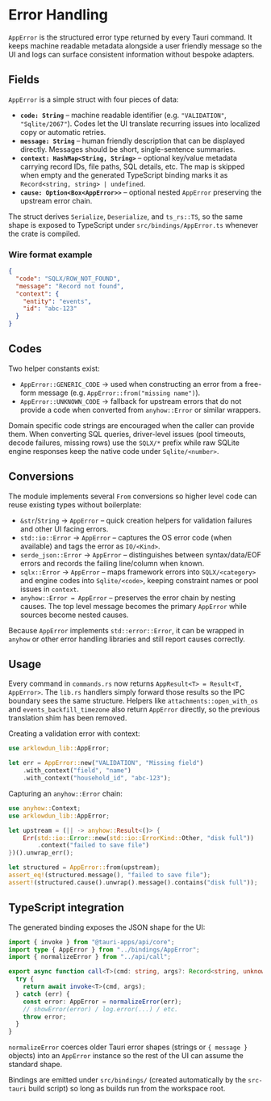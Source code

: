 # Error Handling

`AppError` is the structured error type returned by every Tauri command. It keeps
machine readable metadata alongside a user friendly message so the UI and logs can
surface consistent information without bespoke adapters.

## Fields

`AppError` is a simple struct with four pieces of data:

- **`code: String`** – machine readable identifier (e.g. `"VALIDATION"`,
  `"Sqlite/2067"`). Codes let the UI translate recurring issues into localized
  copy or automatic retries.
- **`message: String`** – human friendly description that can be displayed
  directly. Messages should be short, single-sentence summaries.
- **`context: HashMap<String, String>`** – optional key/value metadata carrying
  record IDs, file paths, SQL details, etc. The map is skipped when empty and the
  generated TypeScript binding marks it as `Record<string, string> | undefined`.
- **`cause: Option<Box<AppError>>`** – optional nested `AppError` preserving the
  upstream error chain.

The struct derives `Serialize`, `Deserialize`, and `ts_rs::TS`, so the same shape
is exposed to TypeScript under `src/bindings/AppError.ts` whenever the crate is
compiled.

### Wire format example

```json
{
  "code": "SQLX/ROW_NOT_FOUND",
  "message": "Record not found",
  "context": {
    "entity": "events",
    "id": "abc-123"
  }
}
```

## Codes

Two helper constants exist:

- `AppError::GENERIC_CODE` → used when constructing an error from a free-form
  message (e.g. `AppError::from("missing name")`).
- `AppError::UNKNOWN_CODE` → fallback for upstream errors that do not provide a
  code when converted from `anyhow::Error` or similar wrappers.

Domain specific code strings are encouraged when the caller can provide them.
When converting SQL queries, driver-level issues (pool timeouts, decode
failures, missing rows) use the `SQLX/*` prefix while raw SQLite engine
responses keep the native code under `Sqlite/<number>`.

## Conversions

The module implements several `From` conversions so higher level code can reuse
existing types without boilerplate:

- `&str`/`String` → `AppError` – quick creation helpers for validation failures
  and other UI facing errors.
- `std::io::Error` → `AppError` – captures the OS error code (when available) and
  tags the error as `IO/<Kind>`.
- `serde_json::Error` → `AppError` – distinguishes between syntax/data/EOF errors
  and records the failing line/column when known.
- `sqlx::Error` → `AppError` – maps framework errors into `SQLX/<category>` and
  engine codes into `Sqlite/<code>`, keeping constraint names or pool issues in
  `context`.
- `anyhow::Error ↔ AppError` – preserves the error chain by nesting causes. The
  top level message becomes the primary `AppError` while sources become nested
  causes.

Because `AppError` implements `std::error::Error`, it can be wrapped in `anyhow`
or other error handling libraries and still report causes correctly.

## Usage

Every command in `commands.rs` now returns `AppResult<T> = Result<T, AppError>`.
The `lib.rs` handlers simply forward those results so the IPC boundary sees the
same structure. Helpers like `attachments::open_with_os` and
`events_backfill_timezone` also return `AppError` directly, so the previous
translation shim has been removed.

Creating a validation error with context:

```rust
use arklowdun_lib::AppError;

let err = AppError::new("VALIDATION", "Missing field")
    .with_context("field", "name")
    .with_context("household_id", "abc-123");
```

Capturing an `anyhow::Error` chain:

```rust
use anyhow::Context;
use arklowdun_lib::AppError;

let upstream = (|| -> anyhow::Result<()> {
    Err(std::io::Error::new(std::io::ErrorKind::Other, "disk full"))
        .context("failed to save file")
})().unwrap_err();

let structured = AppError::from(upstream);
assert_eq!(structured.message(), "failed to save file");
assert!(structured.cause().unwrap().message().contains("disk full"));
```

## TypeScript integration

The generated binding exposes the JSON shape for the UI:

```ts
import { invoke } from "@tauri-apps/api/core";
import type { AppError } from "../bindings/AppError";
import { normalizeError } from "../api/call";

export async function call<T>(cmd: string, args?: Record<string, unknown>): Promise<T> {
  try {
    return await invoke<T>(cmd, args);
  } catch (err) {
    const error: AppError = normalizeError(err);
    // showError(error) / log.error(...) / etc.
    throw error;
  }
}
```

`normalizeError` coerces older Tauri error shapes (strings or `{ message }`
objects) into an `AppError` instance so the rest of the UI can assume the
standard shape.

Bindings are emitted under `src/bindings/` (created automatically by the
`src-tauri` build script) so long as builds run from the workspace root.
